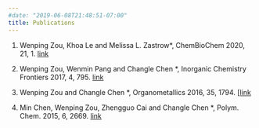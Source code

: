 ```yaml
---
#date: "2019-06-08T21:48:51-07:00"
title: Publications
---
```


1. Wenping Zou, Khoa Le and Melissa L. Zastrow*, ChemBioChem 2020, 21, 1. [link](https://chemistry-europe.onlinelibrary.wiley.com/doi/abs/10.1002/cbic.201900669)

2. Wenping Zou, Wenmin Pang and Changle Chen *, Inorganic Chemistry Frontiers 2017, 4, 795. [link](https://pubs.rsc.org/no/content/articlelanding/2017/qi/c6qi00562d/unauth#!divAbstract)

3. Wenping Zou and Changle Chen *, Organometallics 2016, 35, 1794. [[link](https://pubs.acs.org/doi/abs/10.1021/acs.organomet.6b00202)

4. Min Chen, Wenping Zou, Zhengguo Cai and Changle Chen *, Polym. Chem. 2015, 6, 2669. [link](https://pubs.rsc.org/lv/content/articlelanding/2015/py/c5py00010f/unauth#!divAbstract)
